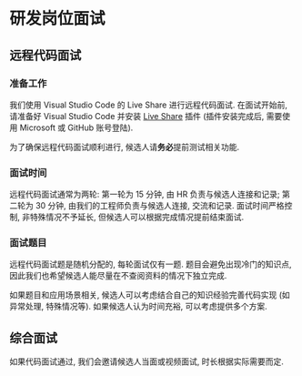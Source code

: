 # 研发岗位面试

## 远程代码面试

### 准备工作

我们使用 Visual Studio Code 的 Live Share 进行远程代码面试. 在面试开始前, 请准备好 Visual Studio Code 并安装 [Live Share](https://marketplace.visualstudio.com/items?itemName=MS-vsliveshare.vsliveshare) 插件 (插件安装完成后, 需要使用 Microsoft 或 GitHub 账号登陆).

为了确保远程代码面试顺利进行, 候选人请**务必**提前测试相关功能.

### 面试时间

远程代码面试通常为两轮: 第一轮为 15 分钟, 由 HR 负责与候选人连接和记录; 第二轮为 30 分钟, 由我们的工程师负责与候选人连接, 交流和记录. 面试时间严格控制, 非特殊情况不予延长, 但候选人可以根据完成情况提前结束面试.

### 面试题目

远程代码面试题是随机分配的, 每轮面试仅有一题. 题目会避免出现冷门的知识点, 因此我们也希望候选人能尽量在不查阅资料的情况下独立完成.

如果题目和应用场景相关, 候选人可以考虑结合自己的知识经验完善代码实现 (如异常处理, 特殊情况等). 如果候选人认为时间充裕, 可以考虑提供多个方案.

## 综合面试

如果代码面试通过, 我们会邀请候选人当面或视频面试, 时长根据实际需要而定.
